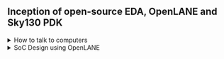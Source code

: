 ## Inception of open-source EDA, OpenLANE and Sky130 PDK

<details>
  <summary> How to talk to computers</summary>
  <br>

##### Introduction to QFN 48 Package, chip, pads, core, die and IPs.

* Block diagram of typical board

![image](https://github.com/user-attachments/assets/d8b45192-3c9a-4857-b0c8-2dae3ad448bc)

* Example of QFN-48 Package

![image](https://github.com/user-attachments/assets/85490fab-021d-47db-9529-27754bae2c25)

* This is how the chip is connected in package to communicate with outside world

![image](https://github.com/user-attachments/assets/82f5d98e-818b-497e-818c-5e13724fc5d5)

* There are various components of Chip
  * `Pads`: Pads are something through which we can send the signals inside the chip.
  * `Core`: It is a place where all the digital logic is present.
  * `Die`: Size of the entire chip

![image](https://github.com/user-attachments/assets/11544b08-bff4-40e1-ba22-6b98589b1312)

* `Foundary IP's` and `Macros`

  ![image](https://github.com/user-attachments/assets/e9b1b95e-8665-4f0c-a914-9ae80435cff4)

* RISC-V Instruction Set Architecture (ISA)

![image](https://github.com/user-attachments/assets/fc01fb96-c642-4141-a7b2-007c5b0518d1)

![image](https://github.com/user-attachments/assets/8abc92d5-4567-412f-a181-e7bb5ad20aa3)

* Abstract Interface

  ![image](https://github.com/user-attachments/assets/6922ddb3-8a7d-497b-a3b1-b2db4f07148a)

  
</details>

<details>
  <summary> SoC Design using OpenLANE</summary>
  <br>

* Open Source Digital ASIC Design

 * There are three important components of open source Digital ASIC Design:
   * `Open Source RTL Designs`
   * `Open Source EDA tools`
   * `Open Source PDK data`

![image](https://github.com/user-attachments/assets/2c800da3-e73f-400d-a90a-eb7d008cb285)


* What is PDK (Process Design Kit)?
    * `It is the interface between FAB and designers`
    * `Collection of files used to model a fabrication process for the EDA tools used to design an IC
       * Process Design Rules: DRC, LVS, PEX
       * Device Models
       * Digital Standard cell libraries
       * I/O libraries
       * .....`
    * On June 30, 2020 Google released first ever open PDK

      ![image](https://github.com/user-attachments/assets/15f1bb85-80aa-485b-b936-b1e8fbcf179f)

* Is 130nm old and not in use?
  130nm is old, but it is still used in some applications.

* Is 130nm Fast?
  * `YES`
  * Exmple

   ![image](https://github.com/user-attachments/assets/e5e847cc-29c3-451f-befc-e39ac0212cb7)

* Simplified RTL to GDSII Flow

![image](https://github.com/user-attachments/assets/db2af022-98f0-4ca3-b266-2f40c099193c)

* Step-1: Synthesis : `It converts RTL to a circuit out of components fro the standard cell library (SCL)`

  ![image](https://github.com/user-attachments/assets/3bd7885e-51fc-49e1-b04d-27856abe2114)
  ![image](https://github.com/user-attachments/assets/838c723b-dabc-4ec8-a969-ec72756e5a00)

* Step-2: Floor and Power Planning:
  
         * Chip Floor Planning: `Partition the chip die between different system building blocks and place the I/O pads`

          ![image](https://github.com/user-attachments/assets/0dc22710-72ff-4335-a726-e57952da9f2c)

         * Macro Floor Planning:  `Dimensions, pin locations, rows definition`

           ![image](https://github.com/user-attachments/assets/f0946865-f204-42a4-ad69-251b15e1e60e)

         * Power Planning:

           ![image](https://github.com/user-attachments/assets/2057b9b9-446d-468e-a5a1-51e0d07718ec)

  * Step-3: Placement: `Place the cells on floorplan rows, aligned with sites.
 
    ![image](https://github.com/user-attachments/assets/a807d6cd-9d90-4482-9c2f-b99d81a9b26f)



  
</details>
